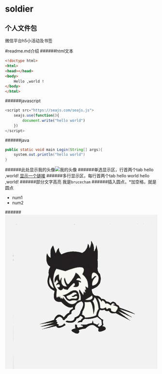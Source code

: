 soldier
=======
个人文件包
-------

微信平台h5小活动及书签

#readme.md介绍
######html文本
````html
<!doctype html>
<html>
<head></head>
<body>
    Hello ,world !
</body>
</html>
````
######javascript
````javascript
<script src="https://seajs.com/seajs.js">
    seajs.use(function(){
        document.write("hello world")
    })
</script>

````
######java
````java
public static void main Login(String[] args){
    system.out.println("hello world")
}
````
######此处显示我的头像![我的头像](https://avatars1.githubusercontent.com/u/7899194?v=3&amp;s=40)
######单选显示区，行首两个tab
    hello ,world!
[显示一个链接](https://github.com/brucecham "brucecham的github")
######多行显示区，每行首两个tab
    hello
    world
    hello ,world!
######部分文字高亮
我是`brucecham`
######插入圆点，*加空格，就是圆点
* num1
* num2

######![仓库图片](https://github.com/brucecham/images/blob/master/raw/mine/img/psb.png)

